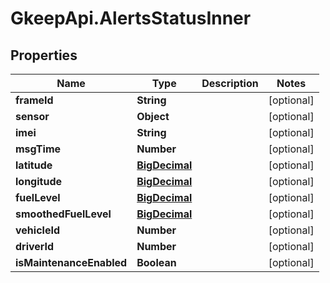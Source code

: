 # GkeepApi.AlertsStatusInner

## Properties
Name | Type | Description | Notes
------------ | ------------- | ------------- | -------------
**frameId** | **String** |  | [optional] 
**sensor** | **Object** |  | [optional] 
**imei** | **String** |  | [optional] 
**msgTime** | **Number** |  | [optional] 
**latitude** | [**BigDecimal**](BigDecimal.md) |  | [optional] 
**longitude** | [**BigDecimal**](BigDecimal.md) |  | [optional] 
**fuelLevel** | [**BigDecimal**](BigDecimal.md) |  | [optional] 
**smoothedFuelLevel** | [**BigDecimal**](BigDecimal.md) |  | [optional] 
**vehicleId** | **Number** |  | [optional] 
**driverId** | **Number** |  | [optional] 
**isMaintenanceEnabled** | **Boolean** |  | [optional] 
